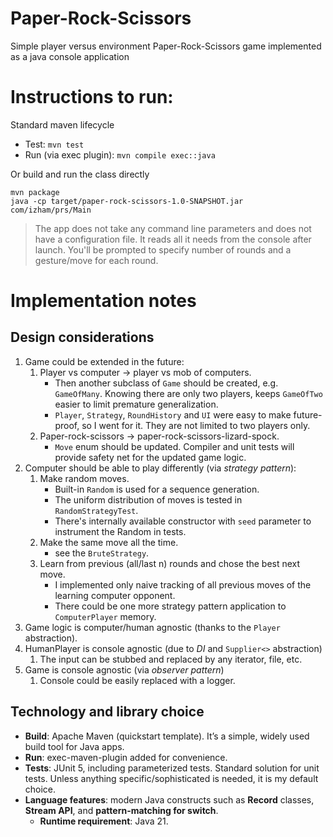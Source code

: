 # Paper-Rock-Scissors
Simple player versus environment Paper-Rock-Scissors game implemented as a java console application

# Instructions to run:
Standard maven lifecycle
- Test: ```mvn test```
- Run (via exec plugin): ```mvn compile exec::java```

Or build and run the class directly
```
mvn package
java -cp target/paper-rock-scissors-1.0-SNAPSHOT.jar com/izham/prs/Main
```

> The app does not take any command line parameters and does not have a configuration file. It reads all it needs from the console after launch. You'll be prompted to specify number of rounds and a gesture/move for each round.  

# Implementation notes
## Design considerations
1. Game could be extended in the future: 
   1. Player vs computer -> player vs mob of computers.
      - Then another subclass of `Game` should be created, e.g. `GameOfMany`. Knowing there are only two players, keeps `GameOfTwo` easier to limit premature generalization.
      - `Player`, `Strategy`, `RoundHistory` and `UI` were easy to make future-proof, so I went for it. They are not limited to two players only. 
   2. Paper-rock-scissors -> paper-rock-scissors-lizard-spock.
      - `Move` enum should be updated. Compiler and unit tests will provide safety net for the updated game logic.
2. Computer should be able to play differently (via _strategy pattern_):
   1. Make random moves.
      - Built-in `Random` is used for a sequence generation.
      - The uniform distribution of moves is tested in `RandomStrategyTest`.
      - There's internally available constructor with `seed` parameter to instrument the Random in tests.
   2. Make the same move all the time.
      - see the `BruteStrategy`.
   3. Learn from previous (all/last n) rounds and chose the best next move.
      - I implemented only naive tracking of all previous moves of the learning computer opponent.
      - There could be one more strategy pattern application to `ComputerPlayer` memory. 
3. Game logic is computer/human agnostic (thanks to the `Player` abstraction).
4. HumanPlayer is console agnostic (due to _DI_ and `Supplier<>` abstraction)
   1. The input can be stubbed and replaced by any iterator, file, etc.
5. Game is console agnostic (via _observer pattern_)
   1. Console could be easily replaced with a logger.
   

## Technology and library choice
- **Build**: Apache Maven (quickstart template). It’s a simple, widely used build tool for Java apps.
- **Run**: exec-maven-plugin added for convenience.
- **Tests**: JUnit 5, including parameterized tests. Standard solution for unit tests. Unless anything specific/sophisticated is needed, it is my default choice. 
- **Language features**: modern Java constructs such as **Record** classes, **Stream API**, and **pattern-matching for switch**.
  - **Runtime requirement**: Java 21.